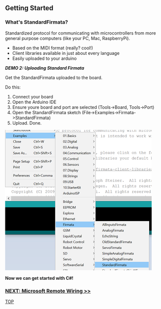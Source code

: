 ## Getting Started

### What's StandardFirmata?
Standardized protocol for communicating with microcontrollers from more general purpose computers (like your PC, Mac, RaspberryPi).

- Based on the MIDI format (really? cool!)
- Client libraries available in just about every language
- Easily uploaded to your arduino

_**DEMO 2: Uploading Standard Firmata**_

Get the StandardFirmata uploaded to the board.

Do this:

1. Connect your board
2. Open the Arduino IDE
3. Ensure youre board and port are selected (Tools->Board, Tools->Port)
4. Open the StandardFirmata sketch (File->Examples->Firmata->StandardFirmata)
5. Upload. Done.

![Should look like this](assets/Demo_2_Firmata.png)


**Now we can get started with C#!** 

### [NEXT: Microsoft Remote Wiring >>](msiotwiring_1.md)

[TOP](README.md)
